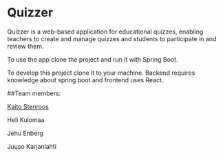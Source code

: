 # Quizzer

Quizzer is a web-based application for educational quizzes, enabling teachers to create and manage quizzes and students to participate in and review them.

To use the app clone the project and run it with Spring Boot.

To develop this project clone it to your machine. Backend requires knowledge about spring boot and frontend uses React.

##Team members:

[Kaito Stenroos](https://github.com/kaitostenroos)

Heli Kulomaa

Jehu Enberg

Juuso Karjanlahti
